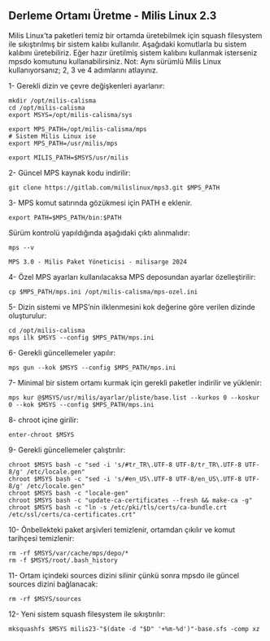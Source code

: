 
## Derleme Ortamı Üretme - Milis Linux 2.3

Milis Linux’ta paketleri temiz bir ortamda üretebilmek için squash filesystem ile sıkıştırılmış bir sistem kalıbı kullanılır. 
Aşağıdaki komutlarla bu sistem kalıbını üretebiliriz. 
Eğer hazır üretilmiş sistem kalıbını kullanmak isterseniz mpsdo komutunu kullanabilirsiniz.
Not: Aynı sürümlü Milis Linux kullanıyorsanız; 2, 3 ve 4 adımlarını atlayınız.

1- Gerekli dizin ve çevre değişkenleri ayarlanır:

```
mkdir /opt/milis-calisma
cd /opt/milis-calisma
export MSYS=/opt/milis-calisma/sys

export MPS_PATH=/opt/milis-calisma/mps
# Sistem Milis Linux ise
export MPS_PATH=/usr/milis/mps

export MILIS_PATH=$MSYS/usr/milis
```

2- Güncel MPS kaynak kodu indirilir:

```
git clone https://gitlab.com/milislinux/mps3.git $MPS_PATH
```

3- MPS komut satırında gözükmesi için PATH e eklenir.

```
export PATH=$MPS_PATH/bin:$PATH
```

Sürüm kontrolü yapıldığında aşağıdaki çıktı alınmalıdır:

```
mps --v

MPS 3.0 - Milis Paket Yöneticisi - milisarge 2024
```

4- Özel MPS ayarları kullanılacaksa MPS deposundan ayarlar özelleştirilir:

```
cp $MPS_PATH/mps.ini /opt/milis-calisma/mps-ozel.ini
```

5- Dizin sistemi ve MPS’nin ilklenmesini kok değerine göre verilen dizinde oluşturulur:

```
cd /opt/milis-calisma
mps ilk $MSYS --config $MPS_PATH/mps.ini
```

6- Gerekli güncellemeler yapılır:

```
mps gun --kok $MSYS --config $MPS_PATH/mps.ini
```

7- Minimal bir sistem ortamı kurmak için gerekli paketler indirilir ve yüklenir:

```
mps kur @$MSYS/usr/milis/ayarlar/pliste/base.list --kurkos 0 --koskur 0 --kok $MSYS --config $MPS_PATH/mps.ini
```

8- chroot içine girilir:

```
enter-chroot $MSYS
```

9- Gerekli güncellemeler çalıştırılır:

```
chroot $MSYS bash -c "sed -i 's/#tr_TR\.UTF-8 UTF-8/tr_TR\.UTF-8 UTF-8/g' /etc/locale.gen"
chroot $MSYS bash -c "sed -i 's/#en_US\.UTF-8 UTF-8/en_US\.UTF-8 UTF-8/g' /etc/locale.gen"
chroot $MSYS bash -c "locale-gen"
chroot $MSYS bash -c "update-ca-certificates --fresh && make-ca -g"
chroot $MSYS bash -c "ln -s /etc/pki/tls/certs/ca-bundle.crt /etc/ssl/certs/ca-certificates.crt"
```

10- Önbellekteki paket arşivleri temizlenir, ortamdan çıkılır ve komut tarihçesi temizlenir:

```
rm -rf $MSYS/var/cache/mps/depo/*
rm -f $MSYS/root/.bash_history
```

11- Ortam içindeki sources dizini silinir çünkü sonra mpsdo ile güncel sources dizini bağlanacak:

```
rm -rf $MSYS/sources
```

12- Yeni sistem squash filesystem ile sıkıştırılır:

```
mksquashfs $MSYS milis23-"$(date -d "$D" '+%m-%d')"-base.sfs -comp xz
```
